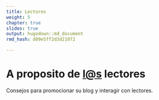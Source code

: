 ```yaml
---
title: Lectores
weight: 5
chapter: true
slides: true
output: hugodown::md_document
rmd_hash: d09e5ff2d3d21072

---
```


A proposito de <a href="mailto:l@s" class="email">l@s</a> lectores
==================================================================

Consejos para promocionar su blog y interagir con lectores.

